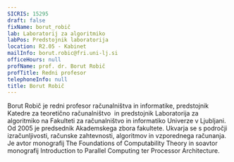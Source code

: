 ```yaml
---
SICRIS: 15295
draft: false
fixName: borut_robič
lab: Laboratorij za algoritmiko
labPos: Predstojnik laboratorija
location: R2.05 - Kabinet
mailInfo: borut.robic@fri.uni-lj.si
officeHours: null
profName: prof. dr. Borut Robič
profTitle: Redni profesor
telephoneInfo: null
title: Borut Robič
---
```



Borut Robič je redni profesor računalništva in informatike, predstojnik Katedre za teoretično računalništvo  in predstojnik Laboratorija za algoritmiko na Fakulteti za računalništvo in informatiko Univerze v Ljubljani. Od 2005 je predsednik Akademskega zbora fakultete. Ukvarja se s področji izračunljivosti, računske zahtevnosti, algoritmov in vzporednega računanja. Je avtor monografij The Foundations of Computability Theory in soavtor monografij Introduction to Parallel Computing ter Processor Architecture.
